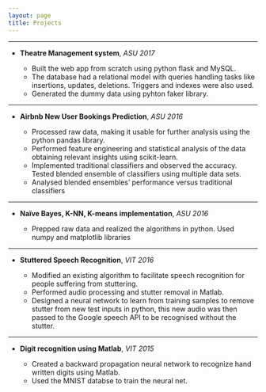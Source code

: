 ```yaml
---
layout: page
title: Projects
---
```


---
* **Theatre Management system**, *ASU 2017*

   * Built the web app from scratch using python flask and MySQL. 
   * The database had a relational model with queries handling tasks like insertions, updates, deletions. Triggers and indexes were also used.
   * Generated the dummy data using pyhton faker library.
---
* **Airbnb New User Bookings Prediction**, *ASU 2016*

   * Processed raw data, making it usable for further analysis using the python pandas library.
   * Performed feature engineering and statistical analysis of the data obtaining relevant insights using scikit-learn.
   * Implemented traditional classifiers and observed the accuracy. Tested blended ensemble of classifiers using multiple data sets. 
   * Analysed blended ensembles’ performance versus traditional classifiers
---
* **Naïve Bayes, K-NN, K-means implementation**, *ASU 2016*

   * Prepped raw data and realized the algorithms in python. Used numpy and matplotlib libraries
---
* **Stuttered Speech Recognition**, *VIT 2016*

   * Modified an existing algorithm to facilitate speech recognition for people suffering from stuttering.
   * Performed audio processing and stutter removal in Matlab.
   * Designed a neural network to learn from training samples to remove stutter from new test inputs in python, this new audio was then passed to the Google speech API to be recognised without the stutter.
---
* **Digit recognition using Matlab**, *VIT 2015*

   * Created a backward propagation neural network to recognize hand written digits using Matlab.
   * Used the MNIST databse to train the neural net.





